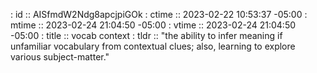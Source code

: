 : id    :: AISfmdW2Ndg8apcjpiGOk
: ctime :: 2023-02-22 10:53:37 -05:00
: mtime :: 2023-02-24 21:04:50 -05:00
: vtime :: 2023-02-24 21:04:50 -05:00
: title :: vocab context
: tldr  :: "the ability to infer meaning if unfamiliar vocabulary from contextual clues; also, learning to explore various subject-matter."
